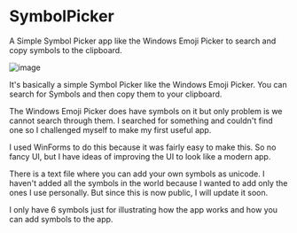 # SymbolPicker
A Simple Symbol Picker app like the Windows Emoji Picker to search and copy symbols to the clipboard.

![image](https://user-images.githubusercontent.com/39488765/179278609-4557ac66-cb2c-4ed7-a91d-8c13f9b5c9cd.png)


It's basically a simple Symbol Picker like the Windows Emoji Picker. You can search for Symbols and then copy them to your clipboard.

The Windows Emoji Picker does have symbols on it but only problem is we cannot search through them. I searched for something and couldn't find one so I challenged myself to make my first useful app.

I used WinForms to do this because it was fairly easy to make this. So no fancy UI, but I have ideas of improving the UI to look like a modern app.

There is a text file where you can add your own symbols as unicode. I haven't added all the symbols in the world because I wanted to add only the ones I use personally. But since this is now public, I will update it soon.

I only have 6 symbols just for illustrating how the app works and how you can add symbols to the app.
